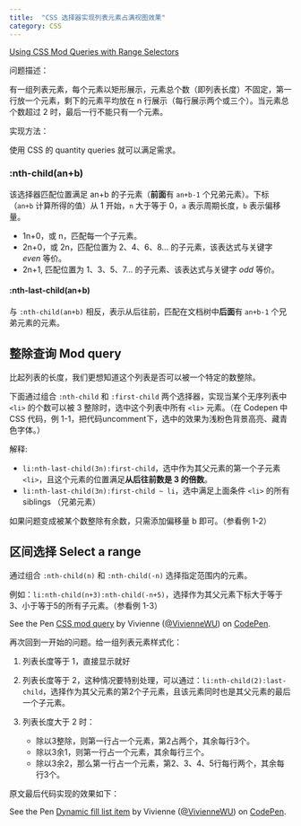 ```yaml
---
title:  "CSS 选择器实现列表元素占满视图效果"
category: CSS
---
```

[Using CSS Mod Queries with Range Selectors](http://alistapart.com/article/using-css-mod-queries-with-range-selectors)

问题描述：

有一组列表元素，每个元素以矩形展示，元素总个数（即列表长度）不固定，第一行放一个元素，剩下的元素平均放在 n 行展示（每行展示两个或三个）。当元素总个数超过 2 时，最后一行不能只有一个元素。

实现方法：

使用 CSS 的 quantity queries 就可以满足需求。

### :nth-child(an+b)

该选择器匹配位置满足 an+b 的子元素（**前面**有 `an+b-1` 个兄弟元素）。下标（`an+b` 计算所得的值）从 1 开始，`n` 大于等于 0，`a` 表示周期长度，`b` 表示偏移量。

+ 1n+0，或 n，匹配每一个子元素。
+ 2n+0，或 2n，匹配位置为 2、4、6、8… 的子元素，该表达式与关键字 _even_ 等价。
+ 2n+1, 匹配位置为 1、3、5、7… 的子元素、该表达式与关键字 _odd_ 等价。

#### :nth-last-child(an+b)

与 `:nth-child(an+b)` 相反，表示从后往前，匹配在文档树中**后面**有 `an+b-1` 个兄弟元素的元素。

## 整除查询 Mod query

比起列表的长度，我们更想知道这个列表是否可以被一个特定的数整除。

下面通过组合 `:nth-child` 和 `:first-child` 两个选择器，实现当某个无序列表中 `<li>` 的个数可以被 3 整除时，选中这个列表中所有 `<li>` 元素。（在 Codepen 中 CSS 代码，例 1-1，把代码uncomment下，选中的效果为浅粉色背景高亮、藏青色字体。）

解释:

+ `li:nth-last-child(3n):first-child`，选中作为其父元素的第一个子元素 `<li>`，且这个元素的位置满足**从后往前数是 3 的倍数**。
+ `li:nth-last-child(3n):first-child ~ li`，选中满足上面条件 `<li>` 的所有 siblings （兄弟元素）

如果问题变成被某个数整除有余数，只需添加偏移量 b 即可。（参看例 1-2）

## 区间选择 Select a range

通过组合 `:nth-child(n)` 和 `:nth-child(-n)` 选择指定范围内的元素。

例如：`li:nth-child(n+3):nth-child(-n+5)`，选择作为其父元素下标大于等于3、小于等于5的所有子元素。（参看例 1-3）

<p data-height="390" data-theme-id="dark" data-slug-hash="xEvqWP" data-default-tab="css,result" data-user="VivienneWU" data-embed-version="2" data-pen-title="CSS mod query" class="codepen">See the Pen <a href="http://codepen.io/VivienneWU/pen/xEvqWP/">CSS mod query</a> by Vivienne (<a href="http://codepen.io/VivienneWU">@VivienneWU</a>) on <a href="http://codepen.io">CodePen</a>.</p>
<script async src="https://production-assets.codepen.io/assets/embed/ei.js"></script>

再次回到一开始的问题。给一组列表元素样式化：

1. 列表长度等于 1，直接显示就好
2. 列表长度等于 2，这种情况要特别处理，可以通过：`li:nth-child(2):last-child`，选择作为其父元素的第2个子元素，且该元素同时也是其父元素的最后一个子元素。
3. 列表长度大于 2 时：

    + 除以3整除，则第一行占一个元素，第2占两个，其余每行3个。
    + 除以3余1，则第一行占一个元素，其余每行三个。
    + 除以3余2，那么第一行占一个元素，第2、3、4、5行每行两个，其余每行3个。

原文最后代码实现的效果如下：

<p data-height="390" data-theme-id="0" data-slug-hash="QKeqwK" data-default-tab="css,result" data-user="VivienneWU" data-embed-version="2" data-pen-title="Dynamic fill list item" class="codepen">See the Pen <a href="http://codepen.io/VivienneWU/pen/QKeqwK/">Dynamic fill list item</a> by Vivienne (<a href="http://codepen.io/VivienneWU">@VivienneWU</a>) on <a href="http://codepen.io">CodePen</a>.</p>
<script async src="https://production-assets.codepen.io/assets/embed/ei.js"></script>
